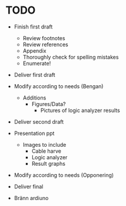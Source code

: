 # TODO

* Finish first draft
  - Review footnotes
  - Review references
  - Appendix
  - Thoroughly check for spelling mistakes
  - Enumerate!

* Deliver first draft

* Modify according to needs (Bengan)
  - Additions
    + Figures/Data?
      - Pictures of logic analyzer results
* Deliver second draft
* Presentation ppt
  - Images to include
    + Cable harve
	+ Logic analyzer
	+ Result graphs
* Modify according to needs (Opponering)
* Deliver final
* Bränn ardiuno

